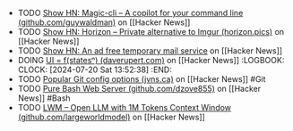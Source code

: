 - TODO [Show HN: Magic-cli – A copilot for your command line (github.com/guywaldman)](https://news.ycombinator.com/item?id=40980715) on [[Hacker News]]
- TODO [Show HN: Horizon – Private alternative to Imgur (horizon.pics)](https://news.ycombinator.com/item?id=40972122) on [[Hacker News]]
- TODO [Show HN: An ad free temporary mail service](https://news.ycombinator.com/item?id=40961842) on [[Hacker News]]
- DOING [UI = f(statesⁿ) (daverupert.com)](https://news.ycombinator.com/item?id=39399281) on [[Hacker News]]
  :LOGBOOK:
  CLOCK: [2024-07-20 Sat 13:52:38]
  :END:
- TODO [Popular Git config options (jvns.ca)](https://news.ycombinator.com/item?id=39400352) on [[Hacker News]] #Git
- TODO [Pure Bash Web Server (github.com/dzove855)](https://news.ycombinator.com/item?id=39369749) on [[Hacker News]] #Bash
- TODO [LWM – Open LLM with 1M Tokens Context Window (github.com/largeworldmodel)](https://news.ycombinator.com/item?id=39398631) on [[Hacker News]]